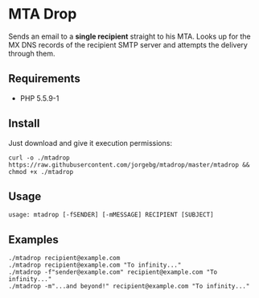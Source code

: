 # MTA Drop
Sends an email to a **single recipient** straight to his MTA.
Looks up for the MX DNS records of the recipient SMTP server and attempts the delivery through them.

## Requirements
* PHP 5.5.9-1

## Install
Just download and give it execution permissions:
```
curl -o ./mtadrop https://raw.githubusercontent.com/jorgebg/mtadrop/master/mtadrop && chmod +x ./mtadrop
```

## Usage
```
usage: mtadrop [-fSENDER] [-mMESSAGE] RECIPIENT [SUBJECT]
```

## Examples
```
./mtadrop recipient@example.com
./mtadrop recipient@example.com "To infinity..."
./mtadrop -f"sender@example.com" recipient@example.com "To infinity..."
./mtadrop -m"...and beyond!" recipient@example.com "To infinity..."
```
